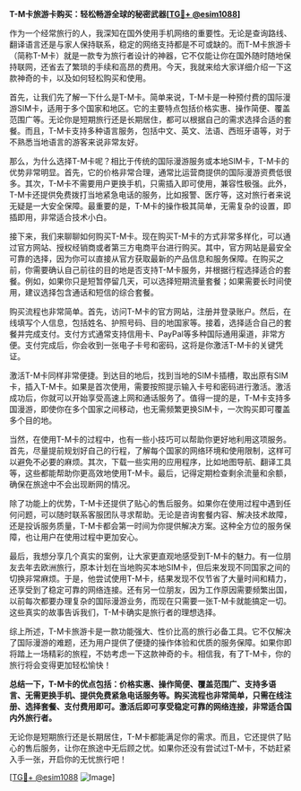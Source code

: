 **T-M卡旅游卡购买：轻松畅游全球的秘密武器[[TG💪+ @esim1088](https://t.me/s/esim1088)]**

作为一个经常旅行的人，我深知在国外使用手机网络的重要性。无论是查询路线、翻译语言还是与家人保持联系，稳定的网络支持都是不可或缺的。而T-M卡旅游卡（简称T-M卡）就是一款专为旅行者设计的神器，它不仅能让你在国外随时随地保持联网，还省去了繁琐的手续和高昂的费用。今天，我就来给大家详细介绍一下这款神奇的卡，以及如何轻松购买和使用。

首先，让我们先了解一下什么是T-M卡。简单来说，T-M卡是一种预付费的国际漫游SIM卡，适用于多个国家和地区。它的主要特点包括价格实惠、操作简便、覆盖范围广等。无论你是短期旅行还是长期居住，都可以根据自己的需求选择合适的套餐。而且，T-M卡支持多种语言服务，包括中文、英文、法语、西班牙语等，对于不熟悉当地语言的游客来说非常友好。

那么，为什么选择T-M卡呢？相比于传统的国际漫游服务或本地SIM卡，T-M卡的优势非常明显。首先，它的价格非常合理，通常比运营商提供的国际漫游资费低很多。其次，T-M卡不需要用户更换手机，只需插入即可使用，兼容性极强。此外，T-M卡还提供免费拨打当地紧急电话的服务，比如报警、医疗等，这对旅行者来说无疑是一大安全保障。最重要的是，T-M卡的操作极其简单，无需复杂的设置，即插即用，非常适合技术小白。

接下来，我们来聊聊如何购买T-M卡。现在购买T-M卡的方式非常多样化，可以通过官方网站、授权经销商或者第三方电商平台进行购买。其中，官方网站是最安全可靠的选择，因为你可以直接从官方获取最新的产品信息和服务保障。在购买之前，你需要确认自己前往的目的地是否支持T-M卡服务，并根据行程选择适合的套餐。例如，如果你只是短暂停留几天，可以选择短期流量套餐；如果需要长时间使用，建议选择包含通话和短信的综合套餐。

购买流程也非常简单。首先，访问T-M卡的官方网站，注册并登录账户。然后，在线填写个人信息，包括姓名、护照号码、目的地国家等。接着，选择适合自己的套餐并完成支付。支付方式通常支持信用卡、PayPal等多种国际通用渠道，非常方便。支付完成后，你会收到一张电子卡号和密码，这将是你激活T-M卡的关键凭证。

激活T-M卡同样非常便捷。到达目的地后，找到当地的SIM卡插槽，取出原有SIM卡，插入T-M卡。如果是首次使用，需要按照提示输入卡号和密码进行激活。激活成功后，你就可以开始享受高速上网和通话服务了。值得一提的是，T-M卡支持多国漫游，即使你在多个国家之间移动，也无需频繁更换SIM卡，一次购买即可覆盖多个目的地。

当然，在使用T-M卡的过程中，也有一些小技巧可以帮助你更好地利用这项服务。首先，尽量提前规划好自己的行程，了解每个国家的网络环境和使用限制，这样可以避免不必要的麻烦。其次，下载一些实用的应用程序，比如地图导航、翻译工具等，这些都能帮助你更高效地使用T-M卡。最后，记得定期检查剩余流量和余额，确保在旅途中不会出现断网的情况。

除了功能上的优势，T-M卡还提供了贴心的售后服务。如果你在使用过程中遇到任何问题，可以随时联系客服团队寻求帮助。无论是咨询套餐内容、解决技术故障，还是投诉服务质量，T-M卡都会第一时间为你提供解决方案。这种全方位的服务保障，也让用户在使用过程中更加安心。

最后，我想分享几个真实的案例，让大家更直观地感受到T-M卡的魅力。有一位朋友去年去欧洲旅行，原本计划在当地购买本地SIM卡，但后来发现不同国家之间的切换非常麻烦。于是，他尝试使用T-M卡，结果发现不仅节省了大量时间和精力，还享受到了稳定可靠的网络连接。还有另一位朋友，因为工作原因需要频繁出国，以前每次都要办理复杂的国际漫游业务，而现在只需要一张T-M卡就能搞定一切。这些真实的故事告诉我们，T-M卡确实是旅行者的理想选择。

综上所述，T-M卡旅游卡是一款功能强大、性价比高的旅行必备工具。它不仅解决了国际漫游的难题，还为用户提供了便捷的操作体验和优质的服务保障。如果你即将踏上一场精彩的旅程，不妨考虑一下这款神奇的卡。相信我，有了T-M卡，你的旅行将会变得更加轻松愉快！

**总结一下，T-M卡的优点包括：价格实惠、操作简便、覆盖范围广、支持多语言、无需更换手机、提供免费紧急电话服务等。购买流程也非常简单，只需在线注册、选择套餐、支付费用即可。激活后即可享受稳定可靠的网络连接，非常适合国内外旅行者。**

无论你是短期旅行还是长期居住，T-M卡都能满足你的需求。而且，它还提供了贴心的售后服务，让你在旅途中无后顾之忧。如果你还没有尝试过T-M卡，不妨赶紧入手一张，开启你的无忧旅行吧！

[[TG💪+ @esim1088](https://t.me/s/esim1088) ![Image](https://i.postimg.cc/4NQfJmqS/Snipaste-2025-05-13-00-14-12.png)]